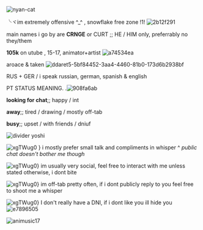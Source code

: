 

![nyan-cat](https://user-images.githubusercontent.com/129624783/229312947-03b3ff76-4a38-4f71-aa41-da578b0456bf.gif)



╰ヾim extremely offensive ^_^ , snowflake free zone !1! ![2b12f291](https://user-images.githubusercontent.com/129624783/229313227-2e658169-5a62-4921-9d3c-9af90ef1f955.gif)


main names i go by are **CRNGE** or CURT  ;; HE / HIM only, preferrably no they/them 

**105k** on utube , 15-17, animator+artist ![a74534ea](https://user-images.githubusercontent.com/129624783/229313385-631ed8bb-4bbc-4869-aa1b-d177d02a99bc.gif)

aroace & taken ![ddaret5-5bf84452-3aa4-4460-81b0-173d6b2938bf](https://user-images.githubusercontent.com/129624783/229313415-ccc68cb0-e4a3-43b0-b004-7092966c9a17.png)


RUS + GER / i speak russian, german, spanish & english 


PT STATUS MEANING. .![908fa6ab](https://user-images.githubusercontent.com/129624783/229313478-bd2e1f40-e672-4b6d-acce-4afe7178baaf.gif)


**looking for chat**;; happy / int

**away**;; tired / drawing / mostly off-tab

**busy**;; upset / with friends / dniuf



![divider yoshi](https://user-images.githubusercontent.com/129624783/229313542-96664415-1e20-49cf-a940-3f9e08970ea7.png)



![xgTWug0](https://user-images.githubusercontent.com/129624783/229314579-017446af-8161-4a69-a903-d32f5dc7ec20.gif) } i mostly prefer small talk and compliments in whisper
       ^ *public chat doesn't bother me though*

![xgTWug0](https://user-images.githubusercontent.com/129624783/229314579-017446af-8161-4a69-a903-d32f5dc7ec20.gif)} im usually very social, feel free to interact with me unless stated otherwise, i dont bite 

![xgTWug0](https://user-images.githubusercontent.com/129624783/229314579-017446af-8161-4a69-a903-d32f5dc7ec20.gif)} im off-tab pretty often, if i dont publicly reply to you feel free to shoot me a whisper 

![xgTWug0](https://user-images.githubusercontent.com/129624783/229314579-017446af-8161-4a69-a903-d32f5dc7ec20.gif)} I don't really have a DNI, if i dont like you ill hide you ![e7896505](https://user-images.githubusercontent.com/129624783/229313809-670e4d0e-a78d-48dd-bfdd-4207b0c94598.gif)

![animusic17](https://user-images.githubusercontent.com/129624783/229313882-cd24d925-7705-40e4-9b15-571db9932930.gif)


